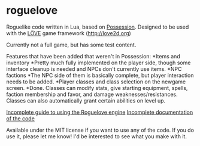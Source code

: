 # roguelove
Roguelike code written in Lua, based on [Possession](http://possessiongame.com/ "Possession"). Designed to be used with the [LÖVE](http://love2d.org/ "LÖVE") game framework (http://love2d.org)

Currently not a full game, but has some test content.

Features that have been added that weren't in Possession:
*Items and inventory
  *Pretty much fully implemented on the player side, though some interface cleanup is needed and NPCs don't currently use items.
*NPC factions
  *The NPC side of them is basically complete, but player interaction needs to be added.
*Player classes and class selection on the newgame screen.
  *Done. Classes can modify stats, give starting equipment, spells, faction membership and favor, and damage weaknesses/resistances. Classes can also automatically grant certain abilities on level up.

[Incomplete guide to using the Roguelove engine](https://docs.google.com/document/d/1bJmuokbK8Xtd2P9K8KRQRSeGdHd78HGKuOKaZltCoE4/edit?usp=sharing)
[Incomplete documentation of the code](http://weirdfellows.com/files/roguelove/doc/)

Available under the MIT license if you want to use any of the code. If you do use it, please let me know! I'd be interested to see what you make with it.